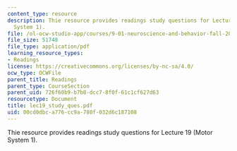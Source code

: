 ```yaml
---
content_type: resource
description: Thie resource provides readings study questions for Lecture 19 (Motor
  System 1).
file: /ol-ocw-studio-app/courses/9-01-neuroscience-and-behavior-fall-2003/00cd0dbca776cc9a780f032d6c187108_lec19_study_ques.pdf
file_size: 51748
file_type: application/pdf
learning_resource_types:
- Readings
license: https://creativecommons.org/licenses/by-nc-sa/4.0/
ocw_type: OCWFile
parent_title: Readings
parent_type: CourseSection
parent_uid: 726f60b9-b7b8-dcc7-8f0f-61c1cf627d63
resourcetype: Document
title: lec19_study_ques.pdf
uid: 00cd0dbc-a776-cc9a-780f-032d6c187108
---
```

Thie resource provides readings study questions for Lecture 19 (Motor System 1).